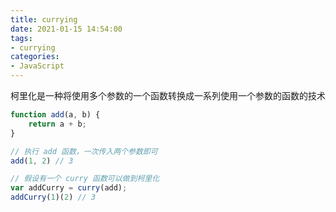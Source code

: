 ```yaml
---
title: currying
date: 2021-01-15 14:54:00
tags:
- currying
categories:
- JavaScript 
---
```


柯里化是一种将使用多个参数的一个函数转换成一系列使用一个参数的函数的技术

```js
function add(a, b) {
    return a + b;
}

// 执行 add 函数，一次传入两个参数即可
add(1, 2) // 3

// 假设有一个 curry 函数可以做到柯里化
var addCurry = curry(add);
addCurry(1)(2) // 3
```

